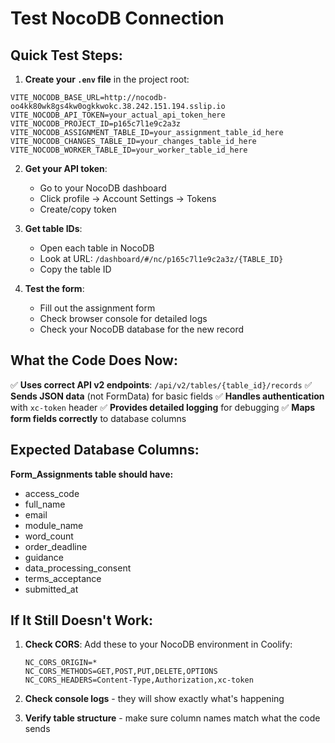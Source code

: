 # Test NocoDB Connection

## Quick Test Steps:

1. **Create your `.env` file** in the project root:
```env
VITE_NOCODB_BASE_URL=http://nocodb-oo4kk80wk8gs4kw0ogkkwokc.38.242.151.194.sslip.io
VITE_NOCODB_API_TOKEN=your_actual_api_token_here
VITE_NOCODB_PROJECT_ID=p165c7l1e9c2a3z
VITE_NOCODB_ASSIGNMENT_TABLE_ID=your_assignment_table_id_here
VITE_NOCODB_CHANGES_TABLE_ID=your_changes_table_id_here
VITE_NOCODB_WORKER_TABLE_ID=your_worker_table_id_here
```

2. **Get your API token**:
   - Go to your NocoDB dashboard
   - Click profile → Account Settings → Tokens
   - Create/copy token

3. **Get table IDs**:
   - Open each table in NocoDB
   - Look at URL: `/dashboard/#/nc/p165c7l1e9c2a3z/{TABLE_ID}`
   - Copy the table ID

4. **Test the form**:
   - Fill out the assignment form
   - Check browser console for detailed logs
   - Check your NocoDB database for the new record

## What the Code Does Now:

✅ **Uses correct API v2 endpoints**: `/api/v2/tables/{table_id}/records`
✅ **Sends JSON data** (not FormData) for basic fields
✅ **Handles authentication** with `xc-token` header
✅ **Provides detailed logging** for debugging
✅ **Maps form fields correctly** to database columns

## Expected Database Columns:

**Form_Assignments table should have:**
- access_code
- full_name  
- email
- module_name
- word_count
- order_deadline
- guidance
- data_processing_consent
- terms_acceptance
- submitted_at

## If It Still Doesn't Work:

1. **Check CORS**: Add these to your NocoDB environment in Coolify:
   ```
   NC_CORS_ORIGIN=*
   NC_CORS_METHODS=GET,POST,PUT,DELETE,OPTIONS
   NC_CORS_HEADERS=Content-Type,Authorization,xc-token
   ```

2. **Check console logs** - they will show exactly what's happening

3. **Verify table structure** - make sure column names match what the code sends